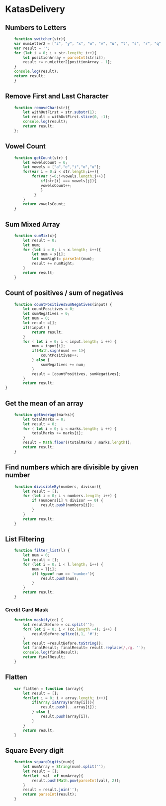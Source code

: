 # KatasDelivery

## Numbers to Letters

```javascript
    function switcher(str){ 
    var numLetter2 = ["z", "y", "x", "w", "v", "u", "t", "s", "r", "q", "p", "o", "n", "m", "l", "k", "j", "i", "h", "g", "f", "e", "d", "c", "b", "a", "!", "?", " "]; 
    var result = '';
    for (let i = 0; i < str.length; i++){ 
	    let positionArray = parseInt(str[i]);
	    result += numLetter2[positionArray - 1];
    }
    console.log(result);
    return result;
    }
```



## Remove First and Last Character

```javascript    
    function removeChar(str){
	    let withOutFirst = str.substr(1);
	    let result = withOutFirst.slice(0, -1);
	    console.log(result);
		return result;
	};
```

##  Vowel Count

```javascript    
    function getCount(str) { 
	    let vowelsCount = 0;
	    let vowels = ["a","e","i","o","u"];
	    for(var i = 0;i < str.length;i++){
		    for(var j=0;j<vowels.length;j++){
			    if(str[i] === vowels[j]){
			    vowelsCount++;
			    }
			 }
		}
		return vowelsCount;
	}
```

## Sum Mixed Array

```javascript
    function sumMix(x){
	    let result = 0;
	    let num;
	    for (let i = 0; i < x.length; i++){
		    let num = x[i];
		    let numRight= parseInt(num);
		    result += numRight;
		}
		return result;
	}
```

## Count of positives / sum of negatives

```javascript
    function countPositivesSumNegatives(input) {
	    let countPositives = 0;
	    let sumNegatives = 0;
	    let num = 0;
	    let result =[];
	    if(!input) { 
		    return result;
		} 
		for ( let i = 0; i < input.length; i ++) {
			num = input[i];
			if(Math.sign(num) == 1){
				countPositives++; 
			} else {
				sumNegatives += num;
			}
			result = [countPositives, sumNegatives]; 
		}
		return result;
}
```

## Get the mean of an array

```javascript  
    function getAverage(marks){
	    let totalMarks = 0;
	    let result = 0;
	    for ( let i = 0; i < marks.length; i ++) {
		    totalMarks += marks[i];
		}
		result = Math.floor((totalMarks / marks.length));
		return result;
	}
```

## Find numbers which are divisible by given number

```javascript
    function divisibleBy(numbers, divisor){
	    let result = [];
	    for (let i = 0; i < numbers.length; i++) {
		    if (numbers[i] % divisor == 0) {
			    result.push(numbers[i]); 
			}
		}
		return result;
	}
```

## List Filtering

```javascript
    function filter_list(l) {
	    let num = 0;
	    let result = [];
	    for (let i = 0; i < l.length; i++) {
		    num = l[i];
		    if( typeof num == 'number'){
			    result.push(num);
			}
		}
		return result;
	}
```

### Credit Card Mask

```javascript
    function maskify(cc) {
	    let resultBefore = cc.split('');
	    for( let i = 0; i < (cc.length -4); i++) {
		    resultBefore.splice(i,1, '#');
		}
		let result =resultBefore.toString();
		let finalResult; finalResult= result.replace(/,/g, '');
		console.log(finalResult);
		return finalResult;
	}
```

## Flatten

```javascript
    var flatten = function (array){
	    let result = [];
	    for(let i = 0; i < array.length; i++){
		    if(Array.isArray(array[i])){
			    result.push(...array[i]);
			} else {
				result.push(array[i]);
			}
		}
		return result;
	}
```

## Square Every digit

```javascript
    function squareDigits(num){
	    let numArray = String(num).split('');
	    let result = [];
	    for(let  val  of numArray){
		    result.push(Math.pow(parseInt(val), 2));
		}
		result = result.join('');
		return parseInt(result);
	}
```